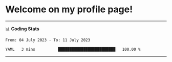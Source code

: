 # Welcome on my profile page!
<!-- print(("dralla"[::-1]+"s").capitalize()) -->

<!-- ---
👨🏻‍💻 **Busy With**
* Learning new Skills.
* Building small Projects.
* Being helpful. -->

---
📊 **Coding Stats**
<!--START_SECTION:waka-->

```txt
From: 04 July 2023 - To: 11 July 2023

YAML   3 mins          █████████████████████████   100.00 %
```

<!--END_SECTION:waka-->
---
